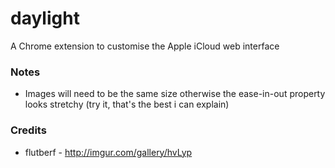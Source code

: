 # daylight
A Chrome extension to customise the Apple iCloud web interface

### Notes
- Images will need to be the same size otherwise the ease-in-out property looks stretchy (try it, that's the best i can explain)

### Credits
- flutberf - http://imgur.com/gallery/hvLyp
